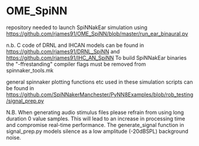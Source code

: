 # OME_SpiNN

repository needed to launch SpiNNakEar simulation using https://github.com/rjames91/OME_SpiNN/blob/master/run_ear_binaural.py

n.b. C code of DRNL and IHCAN models can be found in https://github.com/rjames91/DRNL_SpiNN and https://github.com/rjames91/IHC_AN_SpiNN
To build SpiNNakEar binaries the "-ffrestanding" compiler flags must be removed from spinnaker_tools.mk

general spinnaker plotting functions etc used in these simulation scripts can be found in https://github.com/SpiNNakerManchester/PyNN8Examples/blob/rob_testing/signal_prep.py

N.B. When generating audio stimulus files please refrain from using long duration 0 value samples. This will lead to an increase in processing time and compromise real-time performance.
    The generate_signal function in signal_prep.py models silence as a low amplitude (-20dBSPL) background noise.
